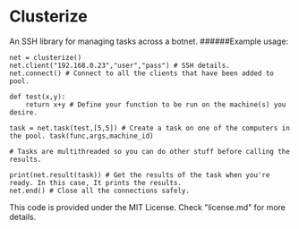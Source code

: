 # Clusterize
An SSH library for managing tasks across a botnet.
######Example usage:

```
net = clusterize()
net.client("192.168.0.23","user","pass") # SSH details.
net.connect() # Connect to all the clients that have been added to pool.

def test(x,y):
    return x+y # Define your function to be run on the machine(s) you desire.

task = net.task(test,[5,5]) # Create a task on one of the computers in the pool. task(func,args,machine_id)

# Tasks are multithreaded so you can do other stuff before calling the results.

print(net.result(task)) # Get the results of the task when you're ready. In this case, It prints the results.
net.end() # Close all the connections safely.
```

This code is provided under the MIT License. Check "license.md" for more details.
